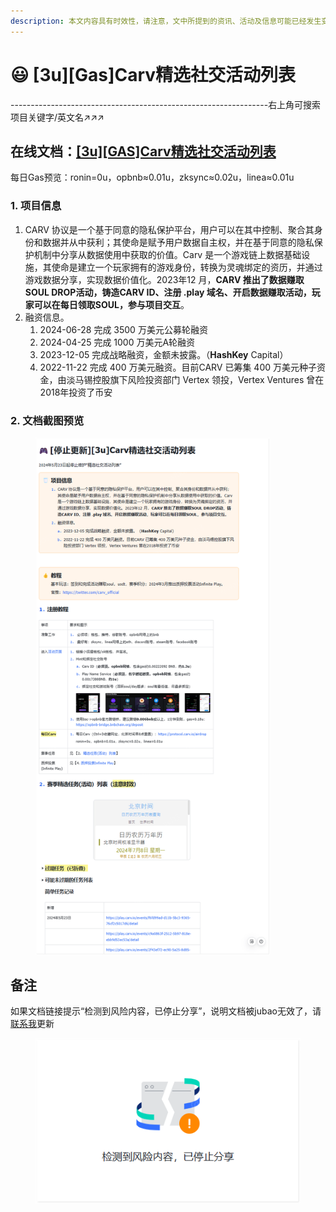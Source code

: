 ```yaml
---
description: 本文内容具有时效性，请注意，文中所提到的资讯、活动及信息可能已经发生变化，与当前实际情况有所不同。我们建议您在做出任何决策之前，始终进行自主研究和验证。
---
```


# 😃 \[3u]\[Gas]Carv精选社交活动列表

\----------------------------------------------------------------右上角可搜索项目关键字/英文名↗↗↗

## 在线文档：[\[3u\]\[GAS\]Carv精选社交活动列表](https://mvnagk74pq.feishu.cn/docx/SONkdqTjMougtPxSAeOclyzRnng)

每日Gas预览：ronin=0u，opbnb≈0.01u，zksync≈0.02u，linea≈0.01u

### 1. **项目信息**

1. CARV 协议是一个基于同意的隐私保护平台，用户可以在其中控制、聚合其身份和数据并从中获利；其使命是赋予用户数据自主权，并在基于同意的隐私保护机制中分享从数据使用中获取的价值。Carv 是一个游戏链上数据基础设施，其使命是建立一个玩家拥有的游戏身份，转换为灵魂绑定的资历，并通过游戏数据分享，实现数据价值化。2023年12 月，**CARV 推出了数据赚取SOUL DROP活动，铸造CARV ID、注册 .play 域名、开启数据赚取活动，玩家可以在每日领取SOUL，参与项目交互**。
2. 融资信息。
   1. 2024-06-28 完成 3500 万美元公募轮融资
   2. 2024-04-25 完成 1000 万美元A轮融资
   3. 2023-12-05 完成战略融资，金额未披露。（**HashKey** Capital）
   4. 2022-11-22 完成 400 万美元融资。目前CARV 已筹集 400 万美元种子资金，由淡马锡控股旗下风险投资部门 Vertex 领投，Vertex Ventures 曾在2018年投资了币安

### 2. 文档截图预览

<figure><img src="../../.gitbook/assets/image (471).png" alt="" width="375"><figcaption></figcaption></figure>

## 备注

如果文档链接提示“检测到风险内容，已停止分享”，说明文档被jubao无效了，请[联系我](https://waibosangweb3.gitbook.io/airdrop-kong-tou-xiang-mu/zhi-ding-wen-dang-shuo-ming-he-shi-yong#jiao-liu-qun)更新

<figure><img src="../../.gitbook/assets/image (472).png" alt=""><figcaption></figcaption></figure>

